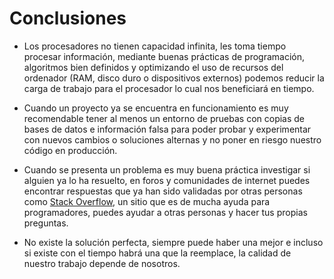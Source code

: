 # Conclusiones

* Los procesadores no tienen capacidad infinita, les toma tiempo procesar información, mediante buenas prácticas de programación, algoritmos bien definidos y optimizando el uso de recursos del ordenador (RAM, disco duro o dispositivos externos) podemos reducir la carga de trabajo para el procesador lo cual nos beneficiará en tiempo.

* Cuando un proyecto ya se encuentra en funcionamiento es muy recomendable tener al menos un entorno de pruebas con copias de bases de datos e información falsa para poder probar y experimentar con nuevos cambios o soluciones alternas y no poner en riesgo nuestro código en producción.

* Cuando se presenta un problema es muy buena práctica investigar si alguien ya lo ha resuelto, en foros y comunidades de internet puedes encontrar respuestas que ya han sido validadas por otras personas como [Stack Overflow](https://stackoverflow.com/), un sitio que es de mucha ayuda para programadores, puedes ayudar a otras personas y hacer tus propias preguntas.

* No existe la solución perfecta, siempre puede haber una mejor e incluso si existe con el tiempo habrá una que la reemplace, la calidad de nuestro trabajo depende de nosotros.




